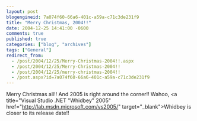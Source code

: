```yaml
---
layout: post
blogengineid: 7a074f60-66a6-401c-a59a-c71c3de231f9
title: "Merry Christmas, 2004!!"
date: 2004-12-25 14:41:00 -0600
comments: true
published: true
categories: ["blog", "archives"]
tags: ["General"]
redirect_from: 
  - /post/2004/12/25/Merry-Christmas-2004!!.aspx
  - /post/2004/12/25/Merry-Christmas-2004!!
  - /post/2004/12/25/merry-christmas-2004!!
  - /post.aspx?id=7a074f60-66a6-401c-a59a-c71c3de231f9
---
```


Merry Christmas all!! And 2005 is right around the corner!! Wahoo, <a title="Visual Studio .NET "Whidbey" 2005" href="http://lab.msdn.microsoft.com/vs2005/" target="_blank">Whidbey</a> is closer to its release date!!
